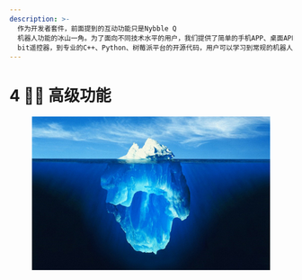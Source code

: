 ```yaml
---
description: >-
  作为开发者套件，前面提到的互动功能只是Nybble Q
  机器人功能的冰山一角。为了面向不同技术水平的用户，我们提供了简单的手机APP、桌面APP、图形化编程Mind+、Mirco
  bit遥控器，到专业的C++、Python、树莓派平台的开源代码，用户可以学习到常规的机器人控制技术，为深入机器人学习打下良好的基础。
---
```


# 4 👨‍🏫 高级功能



<figure><img src=".gitbook/assets/冰山一角.jpeg" alt=""><figcaption></figcaption></figure>
